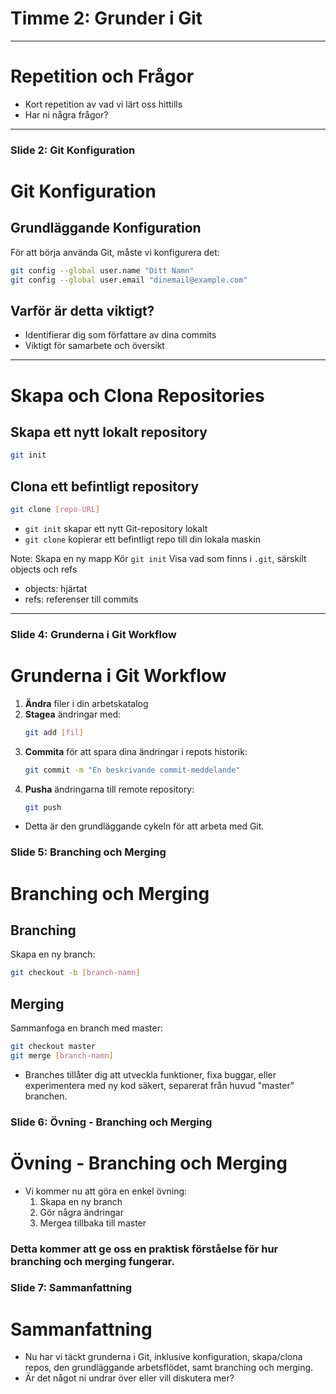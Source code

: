 # Timme 2: Grunder i Git

-----

# Repetition och Frågor

- Kort repetition av vad vi lärt oss hittills
- Har ni några frågor?

-----
### Slide 2: Git Konfiguration

# Git Konfiguration

## Grundläggande Konfiguration
För att börja använda Git, måste vi konfigurera det:
```sh
git config --global user.name "Ditt Namn"
git config --global user.email "dinemail@example.com"
```
## Varför är detta viktigt?
- Identifierar dig som författare av dina commits
- Viktigt för samarbete och översikt

-----

# Skapa och Clona Repositories

## Skapa ett nytt lokalt repository
```sh
git init
```

## Clona ett befintligt repository
```sh
git clone [repo-URL]
```
- `git init` skapar ett nytt Git-repository lokalt
- `git clone` kopierar ett befintligt repo till din lokala maskin

Note:
Skapa en ny mapp
Kör `git init`
Visa vad som finns i `.git`, särskilt objects och refs

- objects: hjärtat
- refs: referenser till commits

-----


### Slide 4: Grunderna i Git Workflow

# Grunderna i Git Workflow

1. **Ändra** filer i din arbetskatalog
2. **Stagea** ändringar med:
   ```sh
   git add [fil]
   ```
3. **Commita** för att spara dina ändringar i repots historik:
   ```sh
   git commit -m "En beskrivande commit-meddelande"
   ```
4. **Pusha** ändringarna till remote repository:
   ```sh
   git push
   ```

- Detta är den grundläggande cykeln för att arbeta med Git.


### Slide 5: Branching och Merging

# Branching och Merging

## Branching
Skapa en ny branch:
```sh
git checkout -b [branch-namn]
```

## Merging
Sammanfoga en branch med master:
```sh
git checkout master
git merge [branch-namn]
```

- Branches tillåter dig att utveckla funktioner, fixa buggar, eller experimentera med ny kod säkert, separerat från huvud "master" branchen.


### Slide 6: Övning - Branching och Merging
# Övning - Branching och Merging

- Vi kommer nu att göra en enkel övning:
  1. Skapa en ny branch
  2. Gör några ändringar
  3. Mergea tillbaka till master

### Detta kommer att ge oss en praktisk förståelse för hur branching och merging fungerar.

### Slide 7: Sammanfattning
# Sammanfattning

- Nu har vi täckt grunderna i Git, inklusive konfiguration, skapa/clona repos, den grundläggande arbetsflödet, samt branching och merging.
- Är det något ni undrar över eller vill diskutera mer?
